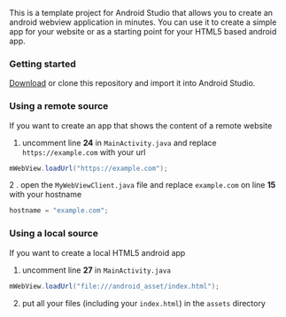 This is a template project for Android Studio that allows you to create an android webview application in minutes. You can use it to create a simple app for your website or as a starting point for your HTML5 based android app.

### Getting started

[Download](https://github.com/slymax/webview/archive/master.zip) or clone this repository and import it into Android Studio.

### Using a remote source

If you want to create an app that shows the content of a remote website

1. uncomment line **24** in `MainActivity.java` and replace `https://example.com` with your url

```java
mWebView.loadUrl("https://example.com");
```

2 . open the `MyWebViewClient.java` file and replace `example.com` on line **15** with your hostname

```java
hostname = "example.com";
```

### Using a local source

If you want to create a local HTML5 android app

1. uncomment line **27** in `MainActivity.java`

```java
mWebView.loadUrl("file:///android_asset/index.html");
```

2. put all your files (including your `index.html`) in the `assets` directory
